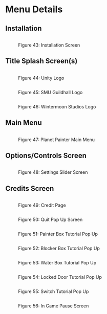 # Menu Details

## **Installation** <a href="#installation" id="installation"></a>

<figure><img src="../.gitbook/assets/image (6).png" alt=""><figcaption><p>Figure 43: Installation Screen</p></figcaption></figure>

## **Title Splash Screen(s)** <a href="#title-splash-screen-s" id="title-splash-screen-s"></a>

<figure><img src="../.gitbook/assets/image (8).png" alt=""><figcaption><p>Figure 44: Unity Logo</p></figcaption></figure>

<figure><img src="../.gitbook/assets/image (9).png" alt=""><figcaption><p>Figure 45: SMU Guildhall Logo</p></figcaption></figure>

<figure><img src="../.gitbook/assets/image (10).png" alt=""><figcaption><p>Figure 46: Wintermoon Studios Logo</p></figcaption></figure>

## Main Menu

<figure><img src="../.gitbook/assets/image (11).png" alt=""><figcaption><p>Figure 47: Planet Painter Main Menu</p></figcaption></figure>

## **Options/Controls Screen** <a href="#options-controls-screen" id="options-controls-screen"></a>

<figure><img src="../.gitbook/assets/image (12).png" alt=""><figcaption><p>Figure 48: Settings Slider Screen</p></figcaption></figure>

## **Credits Screen** <a href="#credits-screen" id="credits-screen"></a>

<figure><img src="../.gitbook/assets/image (13).png" alt=""><figcaption><p>Figure 49: Credit Page</p></figcaption></figure>

<figure><img src="../.gitbook/assets/image (14).png" alt=""><figcaption><p>Figure 50: Quit Pop Up Screen</p></figcaption></figure>

<figure><img src="../.gitbook/assets/image (15).png" alt=""><figcaption><p>Figure 51: Painter Box Tutorial Pop Up</p></figcaption></figure>

<figure><img src="../.gitbook/assets/image (16).png" alt=""><figcaption><p>Figure 52: Blocker Box Tutorial Pop Up</p></figcaption></figure>

<figure><img src="../.gitbook/assets/image (17).png" alt=""><figcaption><p>Figure 53: Water Box Tutorial Pop Up</p></figcaption></figure>

<figure><img src="../.gitbook/assets/image (18).png" alt=""><figcaption><p>Figure 54: Locked Door Tutorial Pop Up</p></figcaption></figure>

<figure><img src="../.gitbook/assets/image (19).png" alt=""><figcaption><p>Figure 55: Switch Tutorial Pop Up</p></figcaption></figure>

<figure><img src="../.gitbook/assets/image (20).png" alt=""><figcaption><p>Figure 56: In Game Pause Screen</p></figcaption></figure>

